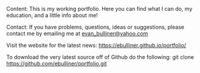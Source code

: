 Content:
    This is my working portfolio. Here you can find what I can do, my education, and a little info about me!

Contact:
    If you have problems, questions, ideas or suggestions, please contact me by emailing me at evan_bulliner@yahoo.com

Visit the website for the latest news:
    https://ebulliner.github.io/portfolio/

To download the very latest source off of Github do the following:
    git clone https://github.com/ebulliner/portfolio.git

    